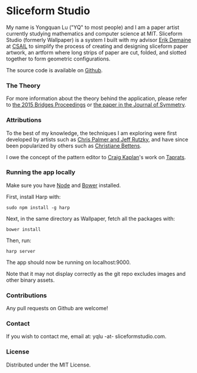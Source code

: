 # Sliceform Studio

My name is Yongquan Lu ("YQ" to most people) and I am a paper artist currently studying mathematics and computer science at MIT. Sliceform Studio (formerly Wallpaper) is a system I built with my advisor [Erik Demaine](http://erikdemaine.org) at [CSAIL](http://csail.mit.edu) to simplify the process of creating and designing sliceform paper artwork, an artform where long strips of paper are cut, folded, and slotted together to form geometric configurations.

The source code is available on [Github](http://github.com/yqlu/sliceformstudio).

### The Theory

For more information about the theory behind the application, please refer to [the 2015 Bridges Proceedings](http://archive.bridgesmathart.org/2015/bridges2015-367.html) or [the paper in the Journal of Symmetry](http://erikdemaine.org/papers/Sliceform_Symmetry/).

### Attributions

To the best of my knowledge, the techniques I am exploring were first developed by artists such as [Chris Palmer and Jeff Rutzky](https://www.youtube.com/watch?v=2TNUxWVgZTs), and have since been popularized by others such as [Christiane Bettens](https://www.flickr.com/photos/melisande-origami/sets/72157613125224450).

I owe the concept of the pattern editor to [Craig Kaplan](http://www.cgl.uwaterloo.ca/~csk/)'s work on [Taprats](http://www.cgl.uwaterloo.ca/~csk/washington/taprats).

### Running the app locally

Make sure you have [Node](nodejs.org) and [Bower](bower.io) installed.

First, install Harp with:

```
sudo npm install -g harp
```

Next, in the same directory as Wallpaper, fetch all the packages with:
```
bower install
```

Then, run:
```
harp server
```

The app should now be running on localhost:9000.

Note that it may not display correctly as the git repo excludes images and other binary assets.

### Contributions

Any pull requests on Github are welcome!

### Contact

If you wish to contact me, email at: yqlu -at- sliceformstudio.com.

### License

Distributed under the MIT License.
